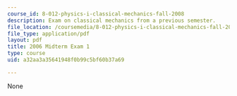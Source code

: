 ```yaml
---
course_id: 8-012-physics-i-classical-mechanics-fall-2008
description: Exam on classical mechanics from a previous semester.
file_location: /coursemedia/8-012-physics-i-classical-mechanics-fall-2008/a32aa3a35641948f0b99c5bf60b37a69_2006_quiz1.pdf
file_type: application/pdf
layout: pdf
title: 2006 Midterm Exam 1
type: course
uid: a32aa3a35641948f0b99c5bf60b37a69

---
```

None